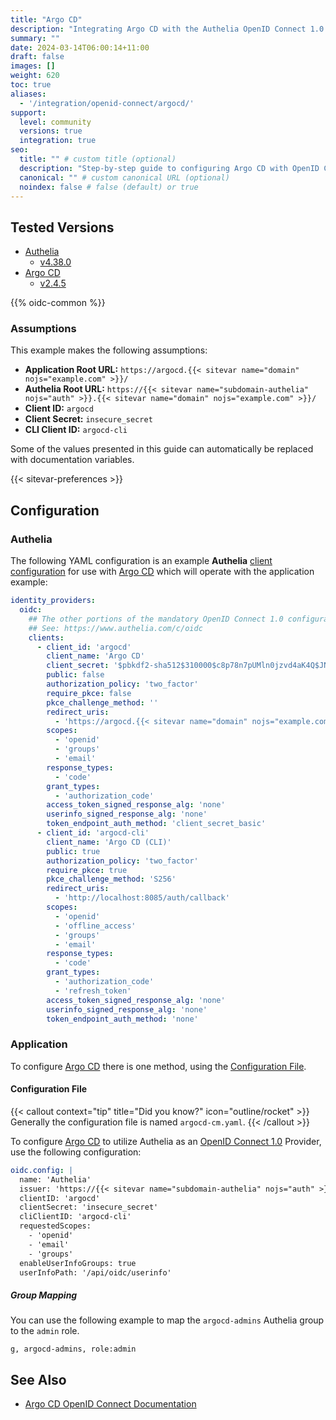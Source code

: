 ```yaml
---
title: "Argo CD"
description: "Integrating Argo CD with the Authelia OpenID Connect 1.0 Provider."
summary: ""
date: 2024-03-14T06:00:14+11:00
draft: false
images: []
weight: 620
toc: true
aliases:
  - '/integration/openid-connect/argocd/'
support:
  level: community
  versions: true
  integration: true
seo:
  title: "" # custom title (optional)
  description: "Step-by-step guide to configuring Argo CD with OpenID Connect 1.0 for secure SSO. Enhance your login flow using Authelia’s modern identity management."
  canonical: "" # custom canonical URL (optional)
  noindex: false # false (default) or true
---
```


## Tested Versions

- [Authelia]
  - [v4.38.0](https://github.com/authelia/authelia/releases/tag/v4.38.0)
- [Argo CD]
  - [v2.4.5](https://github.com/argoproj/argo-cd/releases/tag/v2.4.5)

{{% oidc-common %}}

### Assumptions

This example makes the following assumptions:

- __Application Root URL:__ `https://argocd.{{< sitevar name="domain" nojs="example.com" >}}/`
- __Authelia Root URL:__ `https://{{< sitevar name="subdomain-authelia" nojs="auth" >}}.{{< sitevar name="domain" nojs="example.com" >}}/`
- __Client ID:__ `argocd`
- __Client Secret:__ `insecure_secret`
- __CLI Client ID:__ `argocd-cli`

Some of the values presented in this guide can automatically be replaced with documentation variables.

{{< sitevar-preferences >}}

## Configuration

### Authelia

The following YAML configuration is an example __Authelia__ [client configuration] for use with [Argo CD] which will
operate with the application example:

```yaml {title="configuration.yml"}
identity_providers:
  oidc:
    ## The other portions of the mandatory OpenID Connect 1.0 configuration go here.
    ## See: https://www.authelia.com/c/oidc
    clients:
      - client_id: 'argocd'
        client_name: 'Argo CD'
        client_secret: '$pbkdf2-sha512$310000$c8p78n7pUMln0jzvd4aK4Q$JNRBzwAo0ek5qKn50cFzzvE9RXV88h1wJn5KGiHrD0YKtZaR/nCb2CJPOsKaPK0hjf.9yHxzQGZziziccp6Yng'  # The digest of 'insecure_secret'.
        public: false
        authorization_policy: 'two_factor'
        require_pkce: false
        pkce_challenge_method: ''
        redirect_uris:
          - 'https://argocd.{{< sitevar name="domain" nojs="example.com" >}}/auth/callback'
        scopes:
          - 'openid'
          - 'groups'
          - 'email'
        response_types:
          - 'code'
        grant_types:
          - 'authorization_code'
        access_token_signed_response_alg: 'none'
        userinfo_signed_response_alg: 'none'
        token_endpoint_auth_method: 'client_secret_basic'
      - client_id: 'argocd-cli'
        client_name: 'Argo CD (CLI)'
        public: true
        authorization_policy: 'two_factor'
        require_pkce: true
        pkce_challenge_method: 'S256'
        redirect_uris:
          - 'http://localhost:8085/auth/callback'
        scopes:
          - 'openid'
          - 'offline_access'
          - 'groups'
          - 'email'
        response_types:
          - 'code'
        grant_types:
          - 'authorization_code'
          - 'refresh_token'
        access_token_signed_response_alg: 'none'
        userinfo_signed_response_alg: 'none'
        token_endpoint_auth_method: 'none'
```

### Application

To configure [Argo CD] there is one method, using the [Configuration File](#configuration-file).

#### Configuration File

{{< callout context="tip" title="Did you know?" icon="outline/rocket" >}}
Generally the configuration file is named `argocd-cm.yaml`.
{{< /callout >}}

To configure [Argo CD] to utilize Authelia as an [OpenID Connect 1.0] Provider, use the following configuration:

```yaml {title="argocd-cm.yaml"}
oidc.config: |
  name: 'Authelia'
  issuer: 'https://{{< sitevar name="subdomain-authelia" nojs="auth" >}}.{{< sitevar name="domain" nojs="example.com" >}}'
  clientID: 'argocd'
  clientSecret: 'insecure_secret'
  cliClientID: 'argocd-cli'
  requestedScopes:
    - 'openid'
    - 'email'
    - 'groups'
  enableUserInfoGroups: true
  userInfoPath: '/api/oidc/userinfo'
```

##### Group Mapping

You can use the following example to map the `argocd-admins` Authelia group to the `admin` role.

```csv {title="policy.csv"}
g, argocd-admins, role:admin
```

## See Also

- [Argo CD OpenID Connect Documentation](https://argo-cd.readthedocs.io/en/stable/operator-manual/user-management/#existing-oidc-provider)

[Authelia]: https://www.authelia.com
[Argo CD]: https://argo-cd.readthedocs.io/en/stable/
[OpenID Connect 1.0]: ../../openid-connect/introduction.md
[client configuration]: ../../../configuration/identity-providers/openid-connect/clients.md
